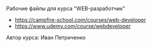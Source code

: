 Рабочие файлы для курса "WEB-разработчик"

- https://campfire-school.com/courses/web-developer
- https://www.udemy.com/course/webdeveloper

Автор курса: Иван Петриченко
